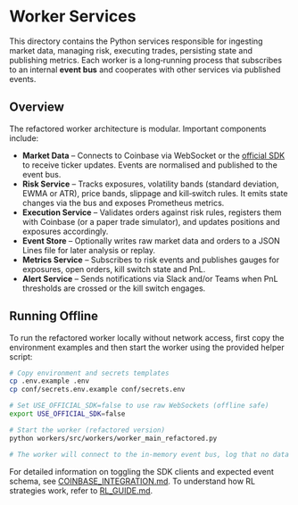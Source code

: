 # Worker Services

This directory contains the Python services responsible for ingesting market data, managing risk, executing trades, persisting state and publishing metrics.  Each worker is a long‑running process that subscribes to an internal **event bus** and cooperates with other services via published events.

## Overview

The refactored worker architecture is modular.  Important components include:

* **Market Data** – Connects to Coinbase via WebSocket or the [official SDK](../docs/COINBASE_INTEGRATION.md) to receive ticker updates.  Events are normalised and published to the event bus.
* **Risk Service** – Tracks exposures, volatility bands (standard deviation, EWMA or ATR), price bands, slippage and kill‑switch rules.  It emits state changes via the bus and exposes Prometheus metrics.
* **Execution Service** – Validates orders against risk rules, registers them with Coinbase (or a paper trade simulator), and updates positions and exposures accordingly.
* **Event Store** – Optionally writes raw market data and orders to a JSON Lines file for later analysis or replay.
* **Metrics Service** – Subscribes to risk events and publishes gauges for exposures, open orders, kill switch state and PnL.
* **Alert Service** – Sends notifications via Slack and/or Teams when PnL thresholds are crossed or the kill switch engages.

## Running Offline

To run the refactored worker locally without network access, first copy the environment examples and then start the worker using the provided helper script:

```bash
# Copy environment and secrets templates
cp .env.example .env
cp conf/secrets.env.example conf/secrets.env

# Set USE_OFFICIAL_SDK=false to use raw WebSockets (offline safe)
export USE_OFFICIAL_SDK=false

# Start the worker (refactored version)
python workers/src/workers/worker_main_refactored.py

# The worker will connect to the in‑memory event bus, log that no data is being produced and sleep.
```

For detailed information on toggling the SDK clients and expected event schema, see [COINBASE_INTEGRATION.md](../docs/COINBASE_INTEGRATION.md).  To understand how RL strategies work, refer to [RL_GUIDE.md](../docs/RL_GUIDE.md).